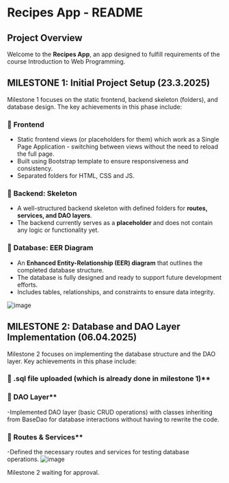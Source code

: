 # Recipes App - README

## Project Overview
Welcome to the **Recipes App**, an app designed to fulfill requirements of the course Introduction to Web Programming.

## MILESTONE 1: Initial Project Setup (23.3.2025)
Milestone 1 focuses on the static frontend, backend skeleton (folders), and database design. The key achievements in this phase include:

### 📌 **Frontend**
- Static frontend views (or placeholders for them) which work as a Single Page Application - switching between views without the need to reload the full page.
- Built using Bootstrap template to ensure responsiveness and consistency.
- Separated folders for HTML, CSS and JS.
### 📌 **Backend: Skeleton**
- A well-structured backend skeleton with defined folders for **routes, services, and DAO layers**.
- The backend currently serves as a **placeholder** and does not contain any logic or functionality yet.
### 📌 **Database: EER Diagram**
- An **Enhanced Entity-Relationship (EER) diagram** that outlines the completed database structure.
- The database is fully designed and ready to support future development efforts.
- Includes tables, relationships, and constraints to ensure data integrity.

![image](https://github.com/user-attachments/assets/0ebc6e7e-96e2-4897-8ff8-c6b265e0e2cd)
## MILESTONE 2: Database and DAO Layer Implementation (06.04.2025)
Milestone 2 focuses on implementing the database structure and the DAO layer. Key achievements in this phase include:

### 📌 .sql file uploaded (which is already done in milestone 1)**
### 📌 DAO Layer**
-Implemented DAO layer (basic CRUD operations) with classes inheriting from BaseDao for database interactions without having to rewrite the code.
### 📌 Routes & Services**
-Defined the necessary routes and services for testing database operations.
![image](https://github.com/user-attachments/assets/7b431f7c-ad23-4be0-87ae-02c4ad40f2dd)


Milestone 2 waiting for approval.




